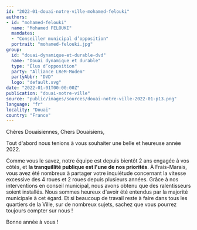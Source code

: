 ```yaml
---
id: "2022-01-douai-notre-ville-mohamed-felouki"
authors:
- id: "mohamed-felouki"
  name: "Mohamed FELOUKI"
  mandates: 
  - "Conseiller municipal d’opposition"
  portrait: "mohamed-felouki.jpg"
group:
  id: "douai-dynamique-et-durable-dvd"
  name: "Douai dynamique et durable"
  type: "Élus d’opposition"
  party: "Alliance LReM-Modem"
  partyAbbr: "DVD"
  logo: "default.svg"
date: "2022-01-01T00:00:00Z"
publication: "douai-notre-ville"
source: "public/images/sources/douai-notre-ville-2022-01-p13.png"
language: "fr"
locality: "Douai"
country: "France"
---
```


Chères Douaisiennes, Chers Douaisiens,

Tout d'abord nous tenions à vous souhaiter une belle et heureuse année 2022.

Comme vous le savez, notre équipe est depuis bientôt 2 ans engagée à vos côtés, et **la tranquillité publique est l'une de nos priorités**.
À Frais-Marais, vous avez été nombreux à partager votre inquiétude concernant la vitesse excessive des 4 roues et 2 roues depuis plusieurs années. Grâce à nos interventions en conseil municipal, nous avons obtenu que des ralentisseurs soient installés. Nous sommes heureux d'avoir été entendus par la majorité municipale à cet égard. Et si beaucoup de travail reste à faire dans tous les quartiers de la Ville, sur de nombreux sujets, sachez que vous pourrez toujours compter sur nous !

Bonne année à vous !
